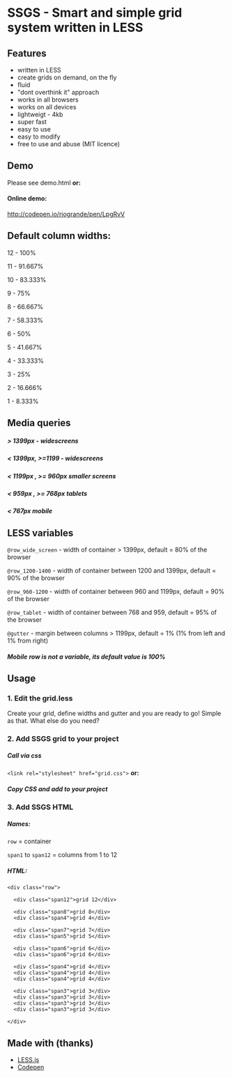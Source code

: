 # SSGS - Smart and simple grid system written in LESS

## Features
- written in LESS
- create grids on demand, on the fly
- fluid
- "dont overthink it" approach
- works in all browsers
- works on all devices
- lightweigt - 4kb
- super fast
- easy to use
- easy to modify
- free to use and abuse (MIT licence)

## Demo
Please see demo.html **or:**
#### Online demo:
http://codepen.io/riogrande/pen/LpgRvV

## Default column widths:
12 - 100%

11 - 91.667%

10 -  83.333%

9 - 75%

8 - 66.667%

7 - 58.333%

6 - 50%

5 - 41.667%

4 - 33.333%

3 - 25%

2 - 16.666%

1 - 8.333%

## Media queries
##### > 1399px - widescreens
##### < 1399px, >=1199 - widescreens
##### < 1199px , >= 960px smaller screens
##### < 959px , >= 768px tablets
##### < 767px mobile

## LESS variables
`@row_wide_screen` - width of container > 1399px, default = 80% of the browser

`@row_1200-1400` - width of container between 1200 and 1399px, default = 90% of the browser

`@row_960-1200` - width of container between 960 and 1199px, default = 90% of the browser

`@row_tablet` - width of container between 768 and 959, default = 95% of the browser

`@gutter` - margin between columns > 1199px, default = 1% (1% from left and 1% from right)

##### Mobile row is not a variable, its default value is 100%

## Usage
### 1. Edit the grid.less
Create your grid, define widths and gutter and you are ready to go! Simple as that. What else do you need?
### 2. Add SSGS grid to your project
##### Call via css
`<link rel="stylesheet" href="grid.css">`  **or:**
##### Copy CSS and add to your project
### 3. Add SSGS HTML
##### Names: 
`row` = container

`span1` to `span12` = columns from 1 to 12
##### HTML: 
```
<div class="row">

  <div class="span12">grid 12</div>
  
  <div class="span8">grid 8</div>
  <div class="span4">grid 4</div>
  
  <div class="span7">grid 7</div>
  <div class="span5">grid 5</div>
  
  <div class="span6">grid 6</div>
  <div class="span6">grid 6</div>
  
  <div class="span4">grid 4</div>
  <div class="span4">grid 4</div>
  <div class="span4">grid 4</div>
  
  <div class="span3">grid 3</div>
  <div class="span3">grid 3</div>
  <div class="span3">grid 3</div>
  <div class="span3">grid 3</div>
  
</div>
```

## Made with (thanks)
- [LESS.js](http://lesscss.org/)
- [Codepen](http://codepen.io)
